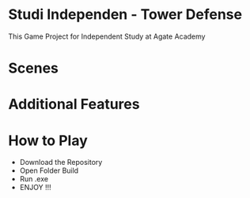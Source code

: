 # Studi Independen - Tower Defense
This Game Project for Independent Study at Agate Academy

# Scenes

# Additional Features

# How to Play
- Download the Repository
- Open Folder Build
- Run .exe
- ENJOY !!!
